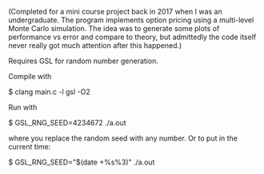 (Completed for a mini course project back in 2017 when I was an undergraduate. The program implements option pricing using a multi-level Monte Carlo simulation. The idea was to generate some plots of performance vs error and compare to theory, but admittedly the code itself never really got much attention after this happened.)

Requires GSL for random number generation.

Compile with 

$ clang main.c -l gsl -O2

Run with

$ GSL_RNG_SEED=4234672 ./a.out

where you replace the random seed with any number. Or to put in the current time:

$ GSL_RNG_SEED="$(date +%s%3)" ./a.out

